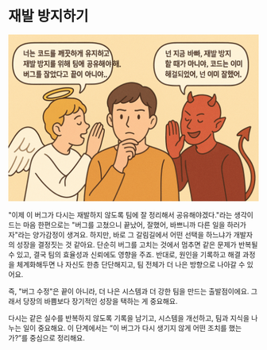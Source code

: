 # 재발 방지하기

![](../../images/prevent/prevent.png)

"이제 이 버그가 다시는 재발하지 않도록 팀에 잘 정리해서 공유해야겠다."라는 생각이 드는 마음 한편으로는 "버그를 고쳤으니 끝났어, 잘했어, 바쁘니까 다른 일을 하러가자"라는 양가감정이 생겨요. 하지만, 바로 그 갈림길에서 어떤 선택을 하느냐가 개발자의 성장을 결정짓는 것 같아요. 단순히 버그를 고치는 것에서 멈추면 같은 문제가 반복될 수 있고, 결국 팀의 효율성과 신뢰에도 영향을 주죠. 반대로, 원인을 기록하고 해결 과정을 체계화해두면 나 자신도 한층 단단해지고, 팀 전체가 더 나은 방향으로 나아갈 수 있어요.

즉, "버그 수정"은 끝이 아니라, 더 나은 시스템과 더 강한 팀을 만드는 출발점이에요.
그래서 당장의 바쁨보다 장기적인 성장을 택하는 게 중요해요.

다시는 같은 실수를 반복하지 않도록 기록을 남기고, 시스템을 개선하고, 팀과 지식을 나누는 일이 중요해요. 이 단계에서는 ”이 버그가 다시 생기지 않게 어떤 조치를 했는가?”를 중심으로 정리해요. 
